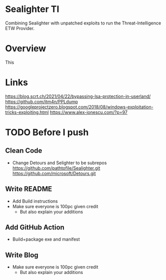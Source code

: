 # Sealighter TI
Combining Sealighter with unpatched exploits to run the Threat-Intelligence ETW Provider.

# Overview
This 


# Links
https://blog.scrt.ch/2021/04/22/bypassing-lsa-protection-in-userland/
https://github.com/itm4n/PPLdump
https://googleprojectzero.blogspot.com/2018/08/windows-exploitation-tricks-exploiting.html
https://www.alex-ionescu.com/?p=97

# TODO Before I push

## Clean Code
- Change Detours and Selighter to be subrepos
https://github.com/pathtofile/Sealighter.git
https://github.com/microsoft/Detours.git

## Write README
- Add Build instructions
- Make sure everyone is 100pc given credit
    - But also explain your additions

## Add GitHub Action
- Build+package exe and manifest

## Write Blog
- Make sure everyone is 100pc given credit
    - But also explain your additions
